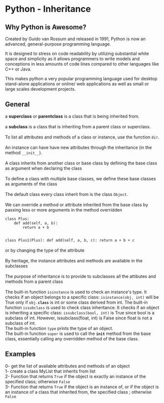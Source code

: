 <h1>Python - Inheritance</h1>
<h2>Why Python is Awesome?</h2>
Created by Guido van Rossum and released in 1991, Python is now an advanced, general-purpose programming language.

It is designed to stress on code readability by utilizing substantial white space and simplicity as it allows programmers to write models and conceptions in less amounts of code lines compared to other languages like C++ or Java.

This makes python a very popular programming language used for desktop stand-alone applications or online/ web applications as well as small or large scales development projects.</br>
<h2>General</h2>
a <b>superclass</b> or <b>parentclass</b> is a class that is being inherited from.</br></br>
a <b>subclass</b> is a class that is inheriting from a parent class or superclass.</br></br>
To list all attributes and methods of a class or instance, use the function <code>dir</code>.</br></br>
An instance can have have new attributes through the inheritance (in the method <code>__init__</code>).</br></br>
A class inherits from another class or base class by defining the base class as argument when declaring the class</br></br>
To define a class with multiple base classes, we define these base classes as arguments of the class</br></br>
The default class every class inherit from is the class <code>Object</code>.</br></br>
We can override a method or attribute inherited from the base class by passing less or more arguments in the method overridden</br>
<code>
class Plus:
    def add(self, a, b):
        return a + b

class Plus1(Plus):
    def add(self, a, b, c):
        return a + b + c
</code></br>
or by changing the type of the attribute</br></br>
By heritage, the instance attributes and methods are available in the subclasses</br></br>
The purpose of inheritance is to provide to subclasses all the attibutes and methods from a parent class</br></br>
The built-in function <code>isinstance</code> is used to check an instance's type. It checks if an object belongs to a specific class: <code>isinstance(obj, int)</code> will be True only if <code>obj.__class__</code> is int or some class derived from int.
The built-in function <code>issubclass</code> is used to check class inheritance. It checks if an object is inheriting a specific class: <code>issubclass(bool, int)</code> is True since bool is a subclass of int. However, issubclass(float, int) is False since float is not a subclass of int.</br>
The built-in function <code>type</code> prints the type of an object.</br>
The built-in function <code>super</code> is used to call the <code>__init__</code> method from the base class, essentially calling any overridden method of the base class.</br>
<h2>Examples</h2>
0- get the list of available attributes and methods of an object</br>
1- create a class MyList that inherits from list</br>
2- Function that returns <code>True</code> if the object is exactly an instance of the specified class; otherwise <code>False</code></br> 
3- Function that returns <code>True</code> if the object is an instance of, or if the object is an instance of a class that inherited from, the specified class ; otherwise <code>False</code>
